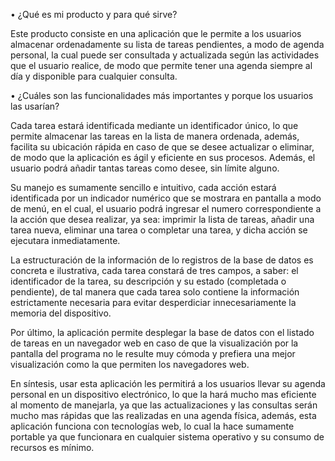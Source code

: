 •	¿Qué es mi producto y para qué sirve?

Este producto consiste en una aplicación que le permite a los usuarios almacenar ordenadamente su lista de tareas pendientes, a modo de agenda personal, la cual puede ser consultada y actualizada según las actividades que el usuario realice, de modo que permite tener una agenda siempre al día y disponible para cualquier consulta.

•	¿Cuáles son las funcionalidades más importantes y porque los usuarios las usarían?

Cada tarea estará identificada mediante un identificador único, lo que permite almacenar las tareas en la lista de manera ordenada, además, facilita su ubicación rápida en caso de que se desee actualizar o eliminar, de modo que la aplicación es ágil y eficiente en sus procesos. Además, el usuario podrá añadir tantas tareas como desee, sin límite alguno.

Su manejo es sumamente sencillo e intuitivo, cada acción estará identificada por un indicador numérico que se mostrara en pantalla a modo de menú, en el cual, el usuario podrá ingresar el numero correspondiente a la acción que desea realizar, ya sea: imprimir la lista de tareas, añadir una tarea nueva, eliminar una tarea o completar una tarea, y dicha acción se ejecutara inmediatamente.

La estructuración de la información de lo registros de la base de datos es concreta e ilustrativa, cada tarea constará de tres campos, a saber: el identificador de la tarea, su descripción y su estado (completada o pendiente), de tal manera que cada tarea solo contiene la información estrictamente necesaria para evitar desperdiciar innecesariamente la memoria del dispositivo.

Por último, la aplicación permite desplegar la base de datos con el listado de tareas en un navegador web en caso de que la visualización por la pantalla del programa no le resulte muy cómoda y prefiera una mejor visualización como la que permiten los navegadores web.

En síntesis, usar esta aplicación les permitirá a los usuarios llevar su agenda personal en un dispositivo electrónico, lo que la hará mucho mas eficiente al momento de manejarla, ya que las actualizaciones y las consultas serán mucho mas rápidas que las realizadas en una agenda física, además, esta aplicación funciona con tecnologías web, lo cual la hace sumamente portable ya que funcionara en cualquier sistema operativo y su consumo de recursos es mínimo. 
